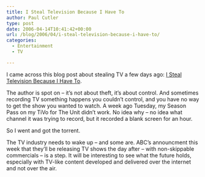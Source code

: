 ```yaml
---
title: I Steal Television Because I Have To
author: Paul Cutler
type: post
date: 2006-04-14T10:41:42+00:00
url: /blog/2006/04/i-steal-television-because-i-have-to/
categories:
  - Entertainment
  - TV

---
```

I came across this blog post about stealing TV a few days ago: [I Steal Television Because I Have To][1].

The author is spot on &#8211; it&#8217;s not about theft, it&#8217;s about control. And sometimes recording TV something happens you couldn&#8217;t control, and you have no way to get the show you wanted to watch. A week ago Tuesday, my Season Pass on my TiVo for The Unit didn&#8217;t work. No idea why &#8211; no idea what channel it was trying to record, but it recorded a blank screen for an hour.

So I went and got the torrent.

The TV industry needs to wake up &#8211; and some are. ABC&#8217;s announcment this week that they&#8217;ll be releasing TV shows the day after &#8211; with non-skippable commercials &#8211; is a step. It will be interesting to see what the future holds, especially with TV-like content developed and delivered over the internet and not over the air.

 [1]: http://www.mikeindustries.com/blog/archive/2006/04/i-steal-television-shows